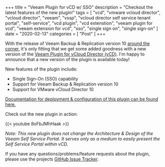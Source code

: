 +++
title = "Veeam Plugin for vCD w/ SSO"
description = "Checkout the latest features of the new plugin!"
tags = [
    "vcd",
    "vmware vcloud director",
    "vcloud director",
    "veeam",
    "vssp",
    "vcloud director self service tenant portal",
    "self-service",
    "vcd plugin",
    "vcd extenstion",
    "veeam plugin for vcd",
    "veeam extension for vcd",
    "sso",
    "single sign on",
    "single sign-on"
]
date = "2020-02-13"
categories = [
    "Post"
]
+++

With the release of Veeam Backup & Replication version 10 [around the corner](https://go.veeam.com/v10), it's only fitting that we get some added goodness with a new version of the [Veeam Plugin for vCloud Director (vCD)](https://github.com/VeeamHub/veeam-plugin-for-vcd). I'm happy to announce that a new version of the plugin is available today!

New features of the plugin include:

* Single Sign-On (SSO) capability
* Support for Veeam Backup & Replication version 10
* Support for VMware vCloud Director 10

[Documentation for deployment & configuration of this plugin can be found here.](https://veeamhub.github.io/veeam-plugin-for-vcd/)

Check out the new plugin in action:

{{< youtube 8oFbJMhHaak >}}

_Note: This new plugin does not change the Architecture & Design of the Veeam Self Service Portal. It serves only as a medium to easily present the Self Service Portal within vCD._

If you have any questions/problems/feature requests about the plugin, please use the projects [GitHub Issue Tracker](https://github.com/VeeamHub/veeam-plugin-for-vcd/issues/new/choose).
